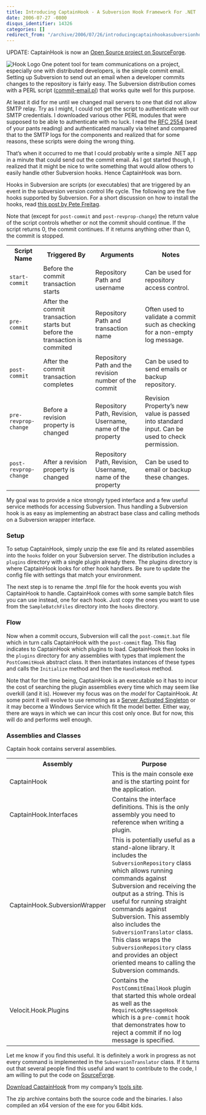 ```yaml
---
title: Introducing CaptainHook - A Subversion Hook Framework For .NET
date: 2006-07-27 -0800
disqus_identifier: 14326
categories: []
redirect_from: "/archive/2006/07/26/introducingcaptainhookasubversionhookframeworkfor.net.aspx/"
---
```


UPDATE: CaptainHook is now an [Open Source project on
SourceForge](https://haacked.com/archive/2006/07/31/CaptainHookIsOnSourceForge.aspx "CaptainHook on SourceForge").

![Hook Logo](https://haacked.com/images/captainhook.gif) One potent tool
for team communications on a project, especially one with distributed
developers, is the simple commit email. Setting up Subversion to send
out an email when a developer commits changes to the repository is
fairly easy. The Subversion distribution comes with a PERL script
([commit-email.pl](http://svn.collab.net/repos/svn/trunk/tools/hook-scripts/commit-email.pl.in "Commit Email Perl Script"))
that works quite well for this purpose.

At least it did for me until we changed mail servers to one that did not
allow SMTP relay. Try as I might, I could not get the script to
authenticate with our SMTP credentials. I downloaded various other PERL
modules that were supposed to be able to authenticate with no luck. I
read the [RFC 2554](http://www.faqs.org/rfcs/rfc2554.html "RFC") (seat
of your pants reading) and authenticated manually via telnet and
compared that to the SMTP logs for the components and realized that for
some reasons, these scripts were doing the wrong thing.

That’s when it occurred to me that I could probably write a simple .NET
app in a minute that could send out the commit email. As I got started
though, I realized that it might be nice to write something that would
allow others to easily handle other Subversion hooks. Hence CaptainHook
was born.

Hooks in Subversion are scripts (or executables) that are triggered by
an event in the subversion version control life cycle. The following are
the five hooks supported by Subversion. For a short discussion on how to
install the hooks, read [this post by Pete
Freitag](http://www.petefreitag.com/item/244.cfm "Using Subversion Hooks to send out build emails").

Note that (except for `post-commit` and `post-revprop-change`) the
return value of the script controls whether or not the commit should
continue. If the script returns 0, the commit continues. If it returns
anything other than 0, the commit is stopped.

<table>
    <tbody>
        <tr>
            <th>Script Name</th>
            <th>Triggered By</th>
            <th>Arguments</th>
            <th>Notes</th>
        </tr>
        <tr>
            <td><code>start-commit</code></td>
            <td>Before the commit transaction starts</td>
            <td>Repository Path and username</td>
            <td>Can be used for repository access control.</td>
        </tr>
        <tr>
            <td><code>pre-commit</code></td>
            <td>After the commit transaction starts but before the transaction is commited</td>
            <td>Repository Path and transaction name</td>
            <td>Often used to validate a commit such as checking for a non-empty log message.</td>
        </tr>
        <tr>
            <td><code>post-commit</code></td>
            <td>After the commit transaction completes</td>
            <td>Repository Path and the revision number of the commit</td>
            <td>Can be used to send emails or backup repository.</td>
        </tr>
        <tr>
            <td><code>pre-revprop-change</code></td>
            <td>Before a revision property is changed</td>
            <td>Repository Path, Revision, Username, name of the property</td>
            <td>Revision Property’s new value is passed into standard input.  Can be used to check permission.</td>
        </tr>
        <tr>
            <td><code>post-revprop-change</code></td>
            <td>After a revision property is changed</td>
            <td>Repository Path, Revision, Username, name of the property</td>
            <td>Can be used to email or backup these changes.</td>
        </tr>
    </tbody>
</table>

My goal was to provide a nice strongly typed interface and a few useful
service methods for accessing Subversion. Thus handling a Subversion
hook is as easy as implementing an abstract base class and calling
methods on a Subversion wrapper interface.

### Setup

To setup CaptainHook, simply unzip the exe file and its related
assemblies into the `hooks` folder on your Subversion server. The
distribution includes a `plugins` directory with a single plugin already
there. The plugins directory is where CaptainHook looks for other hook
handlers. Be sure to update the config file with settings that match
your environment.

The next step is to rename the .tmpl file for the hook events you wish
CaptainHook to handle. CaptainHook comes with some sample batch files
you can use instead, one for each hook. Just copy the ones you want to
use from the `SampleBatchFiles` directory into the `hooks` directory.

### Flow

Now when a commit occurs, Subversion will call the `post-commit.bat`
file which in turn calls CaptainHook with the `post-commit` flag. This
flag indicates to CaptainHook which plugins to load. CaptainHook then
looks in the `plugins` directory for any assemblies with types that
implement the `PostCommitHook` abstract class. It then instantiates
instances of these types and calls the `Initialize` method and then the
`HandleHook` method.

Note that for the time being, CaptainHook is an executable so it has to
incur the cost of searching the plugin assemblies every time which may
seem like overkill (and it is). However my focus was on the *model* for
CaptainHook. At some point it will evolve to use remoting as a [Server
Activated
Singleton](http://www.code-magazine.com/article.aspx?quickid=0301091&page=4 "Remote Object Models")
or it may become a Windows Service which fit the model better. Either
way, there are ways in which we can incur this cost only once. But for
now, this will do and performs well enough.

### Assemblies and Classes

Captain hook contains serveral assemblies.

<table>
    <tbody>
        <tr>
            <th>Assembly</th>
            <th>Purpose</th>
        </tr>
        <tr>
            <td>CaptainHook</td>
            <td>This is the main console exe and is the starting point for the application.</td>
        </tr>
        <tr>
            <td>CaptainHook.Interfaces</td>
            <td>Contains the interface definitions.  This is the only assembly you need to reference when writing a plugin.</td>
        </tr>
        <tr>
            <td>CaptainHook.SubversionWrapper</td>
            <td>This is potentially useful as a stand-alone library.  It includes the <code>SubversionRepository</code> class which allows running commands against Subversion and receiving the output as a string.  This is useful for running straight commands against Subversion. This assembly also includes the <code>SubversionTranslator</code> class.  This class wraps the <code>SubversionRepository</code> class and provides an object oriented means to calling the Subversion commands.</td>
        </tr>
        <tr>
            <td>Velocit.Hook.Plugins</td>
            <td>Contains the <code>PostCommitEmailHook</code> plugin that started this whole ordeal as well as the <code>RequireLogMessageHook</code> which is a <code>pre-commit</code> hook that demonstrates how to reject a commit if no log message is specified.</td>
        </tr>
    </tbody>
</table>

Let me know if you find this useful. It is definitely a work in progress
as not every command is implemented in the `SubversionTranslator` class.
If it turns out that several people find this useful and want to
contribute to the code, I am willing to put the code on
[SourceForge](http://sourceforge.net/ "SourceForge").

[Download
CaptainHook](http://tools.veloc-it.com/tabid/58/grm2id/5/Default.aspx "Captain Hook")
from my company’s [tools site](http://tools.veloc-it.com/ "Tools").

The zip archive contains both the source code and the binaries. I also
compiled an x64 version of the exe for you 64bit kids.

